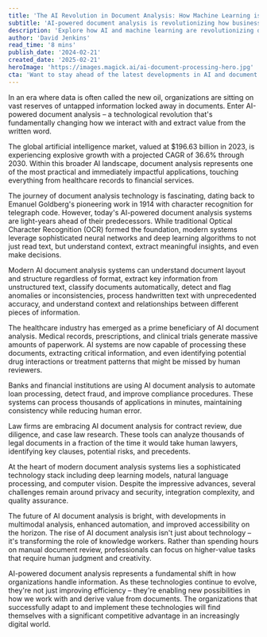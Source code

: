 ```yaml
---
title: 'The AI Revolution in Document Analysis: How Machine Learning is Transforming Information Processing'
subtitle: 'AI-powered document analysis is revolutionizing how businesses process and extract value from information'
description: 'Explore how AI and machine learning are revolutionizing document analysis, enabling organizations to process and extract value from information more efficiently than ever before. From healthcare to finance, discover the transformative impact of intelligent document processing across industries.'
author: 'David Jenkins'
read_time: '8 mins'
publish_date: '2024-02-21'
created_date: '2025-02-21'
heroImage: 'https://images.magick.ai/ai-document-processing-hero.jpg'
cta: 'Want to stay ahead of the latest developments in AI and document analysis? Follow us on LinkedIn for regular insights and updates on how artificial intelligence is transforming business operations.'
---
```


In an era where data is often called the new oil, organizations are sitting on vast reserves of untapped information locked away in documents. Enter AI-powered document analysis – a technological revolution that's fundamentally changing how we interact with and extract value from the written word.

The global artificial intelligence market, valued at $196.63 billion in 2023, is experiencing explosive growth with a projected CAGR of 36.6% through 2030. Within this broader AI landscape, document analysis represents one of the most practical and immediately impactful applications, touching everything from healthcare records to financial services.

The journey of document analysis technology is fascinating, dating back to Emanuel Goldberg's pioneering work in 1914 with character recognition for telegraph code. However, today's AI-powered document analysis systems are light-years ahead of their predecessors. While traditional Optical Character Recognition (OCR) formed the foundation, modern systems leverage sophisticated neural networks and deep learning algorithms to not just read text, but understand context, extract meaningful insights, and even make decisions.

Modern AI document analysis systems can understand document layout and structure regardless of format, extract key information from unstructured text, classify documents automatically, detect and flag anomalies or inconsistencies, process handwritten text with unprecedented accuracy, and understand context and relationships between different pieces of information.

The healthcare industry has emerged as a prime beneficiary of AI document analysis. Medical records, prescriptions, and clinical trials generate massive amounts of paperwork. AI systems are now capable of processing these documents, extracting critical information, and even identifying potential drug interactions or treatment patterns that might be missed by human reviewers.

Banks and financial institutions are using AI document analysis to automate loan processing, detect fraud, and improve compliance procedures. These systems can process thousands of applications in minutes, maintaining consistency while reducing human error.

Law firms are embracing AI document analysis for contract review, due diligence, and case law research. These tools can analyze thousands of legal documents in a fraction of the time it would take human lawyers, identifying key clauses, potential risks, and precedents.

At the heart of modern document analysis systems lies a sophisticated technology stack including deep learning models, natural language processing, and computer vision. Despite the impressive advances, several challenges remain around privacy and security, integration complexity, and quality assurance.

The future of AI document analysis is bright, with developments in multimodal analysis, enhanced automation, and improved accessibility on the horizon. The rise of AI document analysis isn't just about technology – it's transforming the role of knowledge workers. Rather than spending hours on manual document review, professionals can focus on higher-value tasks that require human judgment and creativity.

AI-powered document analysis represents a fundamental shift in how organizations handle information. As these technologies continue to evolve, they're not just improving efficiency – they're enabling new possibilities in how we work with and derive value from documents. The organizations that successfully adapt to and implement these technologies will find themselves with a significant competitive advantage in an increasingly digital world.